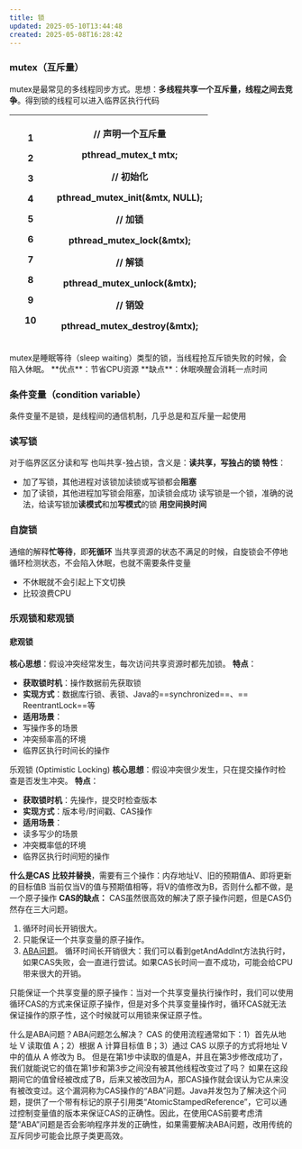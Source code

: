 ```yaml
---
title: 锁
updated: 2025-05-10T13:44:48
created: 2025-05-08T16:28:42
---
```


### mutex（互斥量）
mutex是最常见的多线程同步方式。思想：**多线程共享一个互斥量，线程之间去竞争**。得到锁的线程可以进入临界区执行代码
<table>
<colgroup>
<col style="width: 21%" />
<col style="width: 78%" />
</colgroup>
<thead>
<tr class="header">
<th><p>1</p>
<p>2</p>
<p>3</p>
<p>4</p>
<p>5</p>
<p>6</p>
<p>7</p>
<p>8</p>
<p>9</p>
<p>10</p></th>
<th><p>// 声明一个互斥量</p>
<p>pthread_mutex_t mtx;</p>
<p>// 初始化</p>
<p>pthread_mutex_init(&amp;mtx, NULL);</p>
<p>// 加锁</p>
<p>pthread_mutex_lock(&amp;mtx);</p>
<p>// 解锁</p>
<p>pthread_mutex_unlock(&amp;mtx);</p>
<p>// 销毁</p>
<p>pthread_mutex_destroy(&amp;mtx);</p></th>
</tr>
</thead>
<tbody>
</tbody>
</table>
mutex是睡眠等待（sleep waiting）类型的锁，当线程抢互斥锁失败的时候，会陷入休眠。
**优点**：节省CPU资源
**缺点**：休眠唤醒会消耗一点时间

### 条件变量（condition variable）
条件变量不是锁，是线程间的通信机制，几乎总是和互斥量一起使用

### 读写锁
对于临界区区分读和写
也叫共享-独占锁，含义是：**读共享，写独占的锁**
**特性**：
- 加了写锁，其他进程对该锁加读锁或写锁都会**阻塞**
- 加了读锁，其他进程加写锁会阻塞，加读锁会成功
读写锁是一个锁，准确的说法，给读写锁加**读模式**和加**写模式**的锁
**用空间换时间**
### 自旋锁
通缩的解释**忙等待**，即**死循环**
当共享资源的状态不满足的时候，自旋锁会不停地循环检测状态，不会陷入休眠，也就不需要条件变量
- 不休眠就不会引起上下文切换
- 比较浪费CPU

### 乐观锁和悲观锁
#### 悲观锁
**核心思想**：假设冲突经常发生，每次访问共享资源时都先加锁。
**特点**：
- **获取锁时机**：操作数据前先获取锁
- **实现方式**：数据库行锁、表锁、Java的==<sub></sub>​synchronized​<sub></sub>==、==<sub></sub>​ReentrantLock​<sub></sub>==等
- **适用场景**：
- 写操作多的场景
- 冲突频率高的环境
- 临界区执行时间长的操作

乐观锁 (Optimistic Locking)
**核心思想**：假设冲突很少发生，只在提交操作时检查是否发生冲突。
**特点**：
- **获取锁时机**：先操作，提交时检查版本
- **实现方式**：版本号/时间戳、CAS操作
- **适用场景**：
- 读多写少的场景
- 冲突概率低的环境
- 临界区执行时间短的操作

**什么是CAS**
**比较并替换**，需要有三个操作：内存地址V、旧的预期值A、即将更新的目标值B
当前仅当V的值与预期值相等，将V的值修改为B，否则什么都不做，是一个原子操作
**CAS的缺点：**
CAS虽然很高效的解决了原子操作问题，但是CAS仍然存在三大问题。
1.  循环时间长开销很大。
2.  只能保证一个共享变量的原子操作。
3.  [ABA问题](https://zhida.zhihu.com/search?content_id=6012562&content_type=Article&match_order=1&q=ABA%E9%97%AE%E9%A2%98&zhida_source=entity)。
循环时间长开销很大：我们可以看到getAndAddInt方法执行时，如果CAS失败，会一直进行尝试。如果CAS长时间一直不成功，可能会给CPU带来很大的开销。

只能保证一个共享变量的原子操作：当对一个共享变量执行操作时，我们可以使用循环CAS的方式来保证原子操作，但是对多个共享变量操作时，循环CAS就无法保证操作的原子性，这个时候就可以用锁来保证原子性。

什么是ABA问题？ABA问题怎么解决？
CAS 的使用流程通常如下：1）首先从地址 V 读取值 A；2）根据 A 计算目标值 B；3）通过 CAS 以原子的方式将地址 V 中的值从 A 修改为 B。
但是在第1步中读取的值是A，并且在第3步修改成功了，我们就能说它的值在第1步和第3步之间没有被其他线程改变过了吗？
如果在这段期间它的值曾经被改成了B，后来又被改回为A，那CAS操作就会误认为它从来没有被改变过。这个漏洞称为CAS操作的“ABA”问题。Java并发包为了解决这个问题，提供了一个带有标记的原子引用类“AtomicStampedReference”，它可以通过控制变量值的版本来保证CAS的正确性。因此，在使用CAS前要考虑清楚“ABA”问题是否会影响程序并发的正确性，如果需要解决ABA问题，改用传统的互斥同步可能会比原子类更高效。

